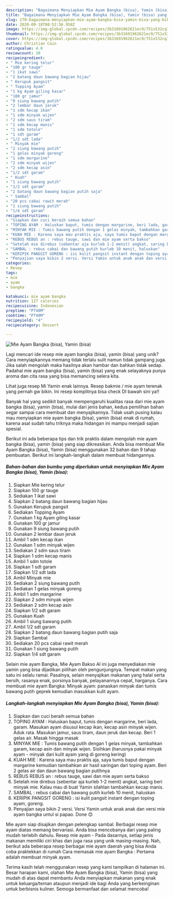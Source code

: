 ```yaml
---
description: "Bagaimana Menyiapkan Mie Ayam Bangka (bisa), Yamin (bisa) yang Bikin Ngiler"
title: "Bagaimana Menyiapkan Mie Ayam Bangka (bisa), Yamin (bisa) yang Bikin Ngiler"
slug: 270-bagaimana-menyiapkan-mie-ayam-bangka-bisa-yamin-bisa-yang-bikin-ngiler
date: 2020-09-18T00:52:56.958Z
image: https://img-global.cpcdn.com/recipes/3b31691962621ec9/751x532cq70/mie-ayam-bangka-bisa-yamin-bisa-foto-resep-utama.jpg
thumbnail: https://img-global.cpcdn.com/recipes/3b31691962621ec9/751x532cq70/mie-ayam-bangka-bisa-yamin-bisa-foto-resep-utama.jpg
cover: https://img-global.cpcdn.com/recipes/3b31691962621ec9/751x532cq70/mie-ayam-bangka-bisa-yamin-bisa-foto-resep-utama.jpg
author: Christian Cain
ratingvalue: 4.8
reviewcount: 10
recipeingredient:
- " Mie kering telur"
- "100 gr tauge"
- "1 ikat sawi"
- "2 batang daun bawang bagian hijau"
- " Kerupuk pangsit"
- " Topping Ayam"
- "1 kg Ayam giling kasar"
- "100 gr jamur"
- "9 siung bawang putih"
- "2 lembar daun jeruk"
- "1 sdm kecap ikan"
- "1 sdm minyak wijen"
- "2 sdm saus tiram"
- "1 sdm kecap manis"
- "1 sdm totole"
- "1 sdt garam"
- "1/2 sdt lada"
- " Minyak mie"
- "2 siung bawang putih"
- "1 gelas minyak goreng"
- "1 sdm margarine"
- "2 sdm minyak wijen"
- "2 sdm kecap asin"
- "1/2 sdt garam"
- " Kuah"
- "1 siung bawang putih"
- "1/2 sdt garam"
- "2 batang daun bawang bagian putih saja"
- " Sambal"
- "20 pcs cabai rawit merah"
- "1 siung bawang putih"
- "1/4 sdt garam"
recipeinstructions:
- "Siapkan dan cuci beraih semua bahan"
- "TOPING AYAM : Haluskan baput, tumis dengan margarine, beri lada, garam. Masukan ayam disusul kecap ikan, kecap asin minyak wijen. Aduk rata. Masukan jamur, saus tiram, daun jeruk dan kecap. Beri 1 gelas air. Masak hingga masak"
- "MINYAK MIE : Tumis bawang putih dengan 1 gelas minyak, tambahkan garam, kecap asin dan minyak wijen. Sisihkan (harusnya pakai minyak ayam - minyak dari kulit ayam yang di goreng kering)"
- "KUAH MIE : Karena saya mau praktis aja, saya tumis baput dengan margarine kemudian tambahkan air hasil saringan dari toping ayam. Beri 2 gelas air dan daun bawang bagian putihnya"
- "REBUS REBUS an : rebus tauge, sawi dan mie ayam serta bakso"
- "Setelah mie direbus (sebentar aja kurleb 1-2 menit) angkat, saring beri minyak mie. Kalau mau di buat Yamin silahlan tambahkan kecap manis."
- "SAMBAL : rebus cabai dan bawang putih kurleb 10 menit, haluskan"
- "KERIPIK PANGSIT GORENG : isi kulit pangsit instant dengan toping ayam, goreng."
- "Penyajian saya bikin 2 versi. Versi Yamin untuk anak anak dan versi mie ayam bangka untul si papao. Done 😊"
categories:
- Resep
tags:
- mie
- ayam
- bangka

katakunci: mie ayam bangka 
nutrition: 127 calories
recipecuisine: Indonesian
preptime: "PT40M"
cooktime: "PT40M"
recipeyield: "4"
recipecategory: Dessert

---
```



![Mie Ayam Bangka (bisa), Yamin (bisa)](https://img-global.cpcdn.com/recipes/3b31691962621ec9/751x532cq70/mie-ayam-bangka-bisa-yamin-bisa-foto-resep-utama.jpg)

Lagi mencari ide resep mie ayam bangka (bisa), yamin (bisa) yang unik? Cara menyiapkannya memang tidak terlalu sulit namun tidak gampang juga. Jika salah mengolah maka hasilnya akan hambar dan bahkan tidak sedap. Padahal mie ayam bangka (bisa), yamin (bisa) yang enak selayaknya punya aroma dan cita rasa yang bisa memancing selera kita.

Lihat juga resep Mi Yamin enak lainnya. Resep bakmie / mie ayam terenak yang pernah gw bikin. Ini resep komplitnya bisa check DI bawah sini ya!!

Banyak hal yang sedikit banyak mempengaruhi kualitas rasa dari mie ayam bangka (bisa), yamin (bisa), mulai dari jenis bahan, kedua pemilihan bahan segar sampai cara membuat dan menyajikannya. Tidak usah pusing kalau mau menyiapkan mie ayam bangka (bisa), yamin (bisa) enak di rumah, karena asal sudah tahu triknya maka hidangan ini mampu menjadi sajian spesial.


Berikut ini ada beberapa tips dan trik praktis dalam mengolah mie ayam bangka (bisa), yamin (bisa) yang siap dikreasikan. Anda bisa membuat Mie Ayam Bangka (bisa), Yamin (bisa) menggunakan 32 bahan dan 9 tahap pembuatan. Berikut ini langkah-langkah dalam membuat hidangannya.

<!--inarticleads1-->

##### Bahan-bahan dan bumbu yang diperlukan untuk menyiapkan Mie Ayam Bangka (bisa), Yamin (bisa):

1. Siapkan  Mie kering telur
1. Siapkan 100 gr tauge
1. Sediakan 1 ikat sawi
1. Siapkan 2 batang daun bawang bagian hijau
1. Gunakan  Kerupuk pangsit
1. Sediakan  Topping Ayam
1. Gunakan 1 kg Ayam giling kasar
1. Gunakan 100 gr jamur
1. Gunakan 9 siung bawang putih
1. Gunakan 2 lembar daun jeruk
1. Ambil 1 sdm kecap ikan
1. Gunakan 1 sdm minyak wijen
1. Sediakan 2 sdm saus tiram
1. Siapkan 1 sdm kecap manis
1. Ambil 1 sdm totole
1. Siapkan 1 sdt garam
1. Siapkan 1/2 sdt lada
1. Ambil  Minyak mie
1. Sediakan 2 siung bawang putih
1. Sediakan 1 gelas minyak goreng
1. Ambil 1 sdm margarine
1. Siapkan 2 sdm minyak wijen
1. Sediakan 2 sdm kecap asin
1. Siapkan 1/2 sdt garam
1. Gunakan  Kuah
1. Ambil 1 siung bawang putih
1. Ambil 1/2 sdt garam
1. Siapkan 2 batang daun bawang bagian putih saja
1. Siapkan  Sambal
1. Sediakan 20 pcs cabai rawit merah
1. Gunakan 1 siung bawang putih
1. Siapkan 1/4 sdt garam


Selain mie ayam Bangka, Mie Ayam Bakso Al ini juga menyediakan mie yamin yang bisa dijadikan piilihan oleh pengunjungnya. Tempat makan yang satu ini selalu ramai. Pasalnya, selain menyajikan makanan yang halal serta bersih, rasanya enak, porsinya banyak, pelayanannya cepat, harganya. Cara membuat mie ayam Bangka: Minyak ayam: panaskan minyak dan tumis bawang putih geprek kemudian masukkan kulit ayam. 

<!--inarticleads2-->

##### Langkah-langkah menyiapkan Mie Ayam Bangka (bisa), Yamin (bisa):

1. Siapkan dan cuci beraih semua bahan
1. TOPING AYAM : Haluskan baput, tumis dengan margarine, beri lada, garam. Masukan ayam disusul kecap ikan, kecap asin minyak wijen. Aduk rata. Masukan jamur, saus tiram, daun jeruk dan kecap. Beri 1 gelas air. Masak hingga masak
1. MINYAK MIE : Tumis bawang putih dengan 1 gelas minyak, tambahkan garam, kecap asin dan minyak wijen. Sisihkan (harusnya pakai minyak ayam - minyak dari kulit ayam yang di goreng kering)
1. KUAH MIE : Karena saya mau praktis aja, saya tumis baput dengan margarine kemudian tambahkan air hasil saringan dari toping ayam. Beri 2 gelas air dan daun bawang bagian putihnya
1. REBUS REBUS an : rebus tauge, sawi dan mie ayam serta bakso
1. Setelah mie direbus (sebentar aja kurleb 1-2 menit) angkat, saring beri minyak mie. Kalau mau di buat Yamin silahlan tambahkan kecap manis.
1. SAMBAL : rebus cabai dan bawang putih kurleb 10 menit, haluskan
1. KERIPIK PANGSIT GORENG : isi kulit pangsit instant dengan toping ayam, goreng.
1. Penyajian saya bikin 2 versi. Versi Yamin untuk anak anak dan versi mie ayam bangka untul si papao. Done 😊


Mie ayam siap disajikan dengan pelengkap sambal. Berbagai resep mie ayam diatas memang bervariasi. Anda bisa mencobanya dari yang paling mudah terlebih dahulu. Resep mie ayam - Pada dasarnya, setiap jenis makanan memiliki ciri khas dan juga rasa yang unik masing-masing. Nah, berikut ada beberapa resep berbagai mie ayam daerah yang bisa Anda coba praktekkan di rumah Cara memasak mie ayam Bangka : Pertama adalah membuat minyak ayam. 

Terima kasih telah menggunakan resep yang kami tampilkan di halaman ini. Besar harapan kami, olahan Mie Ayam Bangka (bisa), Yamin (bisa) yang mudah di atas dapat membantu Anda menyiapkan makanan yang enak untuk keluarga/teman ataupun menjadi ide bagi Anda yang berkeinginan untuk berbisnis kuliner. Semoga bermanfaat dan selamat mencoba!
